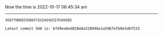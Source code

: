 Now the time is 2022-10-17 06:45:34 am

---

<small>30671188921086072024042127049085</small>

```txt
Latest commit SHA is: bfd9ea6ed820e8a328946e1a5967efb0e5d6f533
```
